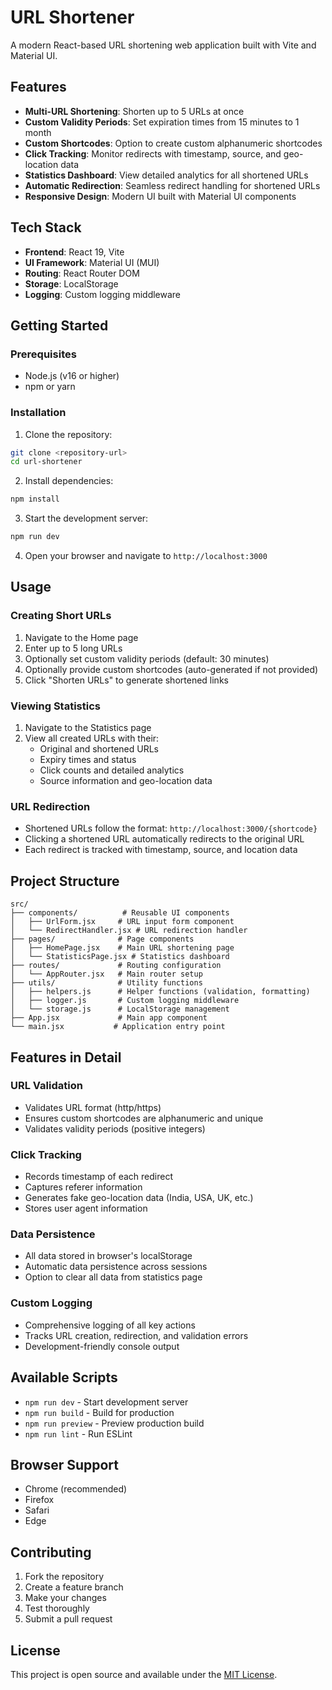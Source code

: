 # URL Shortener

A modern React-based URL shortening web application built with Vite and Material UI.

## Features

- **Multi-URL Shortening**: Shorten up to 5 URLs at once
- **Custom Validity Periods**: Set expiration times from 15 minutes to 1 month
- **Custom Shortcodes**: Option to create custom alphanumeric shortcodes
- **Click Tracking**: Monitor redirects with timestamp, source, and geo-location data
- **Statistics Dashboard**: View detailed analytics for all shortened URLs
- **Automatic Redirection**: Seamless redirect handling for shortened URLs
- **Responsive Design**: Modern UI built with Material UI components

## Tech Stack

- **Frontend**: React 19, Vite
- **UI Framework**: Material UI (MUI)
- **Routing**: React Router DOM
- **Storage**: LocalStorage
- **Logging**: Custom logging middleware

## Getting Started

### Prerequisites

- Node.js (v16 or higher)
- npm or yarn

### Installation

1. Clone the repository:
```bash
git clone <repository-url>
cd url-shortener
```

2. Install dependencies:
```bash
npm install
```

3. Start the development server:
```bash
npm run dev
```

4. Open your browser and navigate to `http://localhost:3000`

## Usage

### Creating Short URLs

1. Navigate to the Home page
2. Enter up to 5 long URLs
3. Optionally set custom validity periods (default: 30 minutes)
4. Optionally provide custom shortcodes (auto-generated if not provided)
5. Click "Shorten URLs" to generate shortened links

### Viewing Statistics

1. Navigate to the Statistics page
2. View all created URLs with their:
   - Original and shortened URLs
   - Expiry times and status
   - Click counts and detailed analytics
   - Source information and geo-location data

### URL Redirection

- Shortened URLs follow the format: `http://localhost:3000/{shortcode}`
- Clicking a shortened URL automatically redirects to the original URL
- Each redirect is tracked with timestamp, source, and location data

## Project Structure

```
src/
├── components/          # Reusable UI components
│   ├── UrlForm.jsx     # URL input form component
│   └── RedirectHandler.jsx # URL redirection handler
├── pages/              # Page components
│   ├── HomePage.jsx    # Main URL shortening page
│   └── StatisticsPage.jsx # Statistics dashboard
├── routes/             # Routing configuration
│   └── AppRouter.jsx   # Main router setup
├── utils/              # Utility functions
│   ├── helpers.js      # Helper functions (validation, formatting)
│   ├── logger.js       # Custom logging middleware
│   └── storage.js      # LocalStorage management
├── App.jsx             # Main app component
└── main.jsx           # Application entry point
```

## Features in Detail

### URL Validation
- Validates URL format (http/https)
- Ensures custom shortcodes are alphanumeric and unique
- Validates validity periods (positive integers)

### Click Tracking
- Records timestamp of each redirect
- Captures referer information
- Generates fake geo-location data (India, USA, UK, etc.)
- Stores user agent information

### Data Persistence
- All data stored in browser's localStorage
- Automatic data persistence across sessions
- Option to clear all data from statistics page

### Custom Logging
- Comprehensive logging of all key actions
- Tracks URL creation, redirection, and validation errors
- Development-friendly console output

## Available Scripts

- `npm run dev` - Start development server
- `npm run build` - Build for production
- `npm run preview` - Preview production build
- `npm run lint` - Run ESLint

## Browser Support

- Chrome (recommended)
- Firefox
- Safari
- Edge

## Contributing

1. Fork the repository
2. Create a feature branch
3. Make your changes
4. Test thoroughly
5. Submit a pull request

## License

This project is open source and available under the [MIT License](LICENSE).
